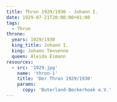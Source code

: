 ```yaml
---
title: Thron 1929/1930 - Johann I.
date: 1929-07-21T20:00:00+01:00
tags:
  - Thron
throne:
  years: 1929/1930
  king_title: Johann I.
  king: Johann Tenvenne
  queen: Aleida Eimann
resources:
  - src: '1929.jpg'
    name: 'thron-1'
    title: 'Der Thron 1929/1930'
    params:
      copy: 'Buterland-Beckerhook e.V.'
---
```

